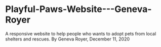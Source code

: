 # Playful-Paws-Website---Geneva-Royer
A responsive website to help people who wants to adopt pets from local shelters and rescues.
By Geneva Royer, December 11, 2020
